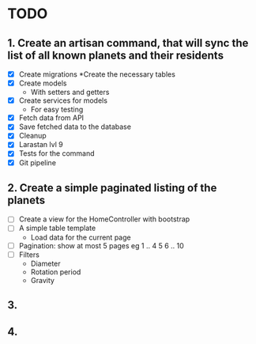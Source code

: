# TODO

## 1. Create an artisan command, that will sync the list of all known planets and their residents
 * [x] Create migrations
   *Create the necessary tables
 * [x] Create models
   * With setters and getters
 * [x] Create services for models
   * For easy testing
 * [x] Fetch data from API
 * [x] Save fetched data to the database
 * [x] Cleanup
 * [x] Larastan lvl 9
 * [x] Tests for the command
 * [x] Git pipeline

## 2. Create a simple paginated listing of the planets
 * [ ] Create a view for the HomeController with bootstrap
 * [ ] A simple table template
   * Load data for the current page
 * [ ] Pagination: show at most 5 pages eg 1 .. 4 5 6 .. 10
 * [ ] Filters
   * Diameter
   * Rotation period
   * Gravity

## 3. 

## 4. 

